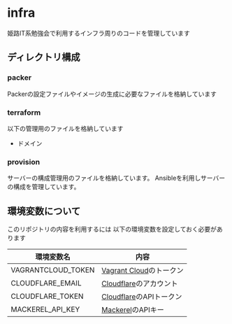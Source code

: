 # infra

姫路IT系勉強会で利用するインフラ周りのコードを管理しています


ディレクトリ構成
---------------------------

### packer

Packerの設定ファイルやイメージの生成に必要なファイルを格納しています

### terraform

以下の管理用のファイルを格納しています

* ドメイン

### provision

サーバーの構成管理用のファイルを格納しています。
Ansibleを利用しサーバーの構成を管理しています。


環境変数について
---------------------------

このリポジトリの内容を利用するには
以下の環境変数を設定しておく必要があります

| 環境変数名         | 内容                                     |
| ------------------ | ---------------------------------------- |
| VAGRANTCLOUD_TOKEN | [Vagrant Cloud][vagrant_cloud]のトークン |
| CLOUDFLARE_EMAIL   | [Cloudflare][cloudflare]のアカウント     |
| CLOUDFLARE_TOKEN   | [Cloudflare][cloudflare]のAPIトークン    |
| MACKEREL_API_KEY   | [Mackerel][mackerel]のAPIキー            |

[vagrant_cloud]: https://app.vagrantup.com/histudy
[cloudflare]: https://www.cloudflare.com/
[mackerel]: https://mackerel.io/

